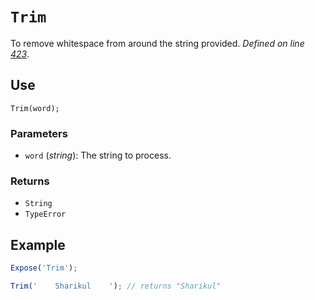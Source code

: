 # `Trim`
To remove whitespace from around the string provided. _Defined on line [423](../../F.js#L423)_.

## Use
```
Trim(word);
```

### Parameters
* `word` (_string_): The string to process.

### Returns
* `String`
* `TypeError`

## Example
```javascript
Expose('Trim');

Trim('    Sharikul    '); // returns "Sharikul"
```
